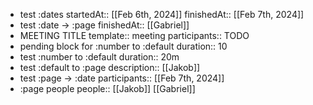 - test :dates
  startedAt:: [[Feb 6th, 2024]]
  finishedAt:: [[Feb 7th, 2024]]
- test :date -> :page
  finishedAt:: [[Gabriel]]
- MEETING TITLE
  template:: meeting
  participants:: TODO
- pending block for :number to :default
  duration:: 10
- test :number to :default
  duration:: 20m
- test :default to :page
  description:: [[Jakob]]
- test :page -> :date
  participants:: [[Feb 7th, 2024]]
- :page people
  people:: [[Jakob]] [[Gabriel]]
